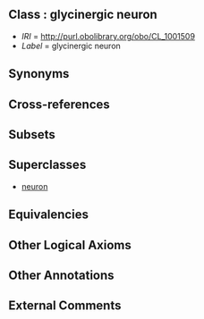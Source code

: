 
## Class : glycinergic neuron

 * *IRI* = http://purl.obolibrary.org/obo/CL_1001509
 * *Label* = glycinergic neuron

## Synonyms


## Cross-references


## Subsets


## Superclasses

 * [neuron](../../CL/40/CL_0000540.md)

## Equivalencies


## Other Logical Axioms


## Other Annotations


## External Comments

